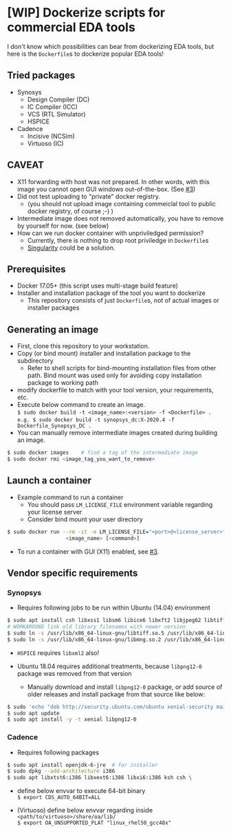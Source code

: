 # [WIP] Dockerize scripts for commercial EDA tools

I don't know which possibilities can bear from dockerizing EDA tools, but here is the `Dockerfile`s to dockerize popular EDA tools!

## Tried packages
 - Synosys
   - Design Compiler (DC)
   - IC Compiler (ICC)
   - VCS (RTL Simulator)
   - HSPICE
 - Cadence
   - Incisive (NCSim)
   - Virtuoso (IC)

## CAVEAT
  - X11 forwarding with host was not prepared. In other words, with this image you cannot open GUI windows out-of-the-box. (See [#3][i3])
  - Did not test uploading to "private" docker registry.
    - (you should not upload image containing commeiclal tool to public docker registry, of course ;-) )
  - Intermediate image does not removed automatically, you have to remove by yourself for now. (see below)
  - How can we run docker container with unpriviledged permission?
    - Currently, there is nothing to drop root priviledge in `Dockerfile`s
    - [Singularity](https://www.sylabs.io) could be a solution.

## Prerequisites
  - Docker 17.05+ (this script uses multi-stage build feature)
  - Installer and installation package of the tool you want to dockerize
     - This repository consists of just `Dockerfile`s, not of actual images or installer packages

## Generating an image
  
  - First, clone this repository to your workstation.
  - Copy (or bind mount) installer and installation package to the subdirectory
     - Refer to shell scripts for bind-mounting installation files from other path. Bind mount was used only for avoiding copy installation package to working path
  - modify dockerfile to match with your tool version, your requirements, etc.
  - Execute below command to create an image.  
`$ sudo docker build -t <image_name>:<version> -f <Dockerfile> .`  
`e.g. $ sudo docker build -t synopsys_dc:X-2020.4 -f Dockerfile_Synopsys_DC .`
  - You can manually remove intermediate images created during building an image.
```bash
$ sudo docker images    # find a tag of the intermediate image
$ sudo docker rmi <image_tag_you_want_to_remove>
```

## Launch a container
  - Example command to run a container
    - You should pass `LM_LICENSE_FILE` environment variable regarding your license server
    - Consider bind mount your user directory
```bash
$ sudo docker run --rm -it -e LM_LICENSE_FILE="<port>@<license_server>" \
                   <image_name> [<command>]
```
  - To run a container with GUI (X11) enabled, see [#3][i3].

## Vendor specific requirements

### Synopsys

 - Requires following jobs to be run within Ubuntu (14.04) environment
```bash
$ sudo apt install csh libxss1 libsm6 libice6 libxft2 libjpeg62 libtiff5 libmng2 libpng12-0
# WORKAROUND link old library filenames with newer version
$ sudo ln -s /usr/lib/x86_64-linux-gnu/libtiff.so.5 /usr/lib/x86_64-linux-gnu/libtiff.so.3
$ sudo ln -s /usr/lib/x86_64-linux-gnu/libmng.so.2 /usr/lib/x86_64-linux-gnu/libmng.so.1
```
 - `HSPICE` requires `libxml2` also!

 - Ubuntu 18.04 requires additional treatments, because `libpng12-0` package was removed from that version
   - Manually download and install `libpng12-0` package, or add source of older releases and install package from that source like below:
```bash
$ sudo 'echo "deb http://security.ubuntu.com/ubuntu xenial-security main" >> /etc/apt/sources.list'
$ sudo apt update
$ sudo apt install -y -t xenial libpng12-0
```

### Cadence

 - Requires following packages
```bash
$ sudo apt install openjdk-6-jre  # for installer
$ sudo dpkg --add-architecture i386
$ sudo apt libxtst6:i386 libxext6:i386 libxi6:i386 ksh csh \
```

 - define below envvar to execute 64-bit binary  
`$ export CDS_AUTO_64BIT=ALL`

 - (Virtuoso) define below envvar regarding inside `<path/to/virtuoso>/share/oa/lib/`  
`$ export OA_UNSUPPORTED_PLAT "linux_rhel50_gcc48x"`


[i3]: https://github.com/limerainne/Dockerize-EDA/issues/3

